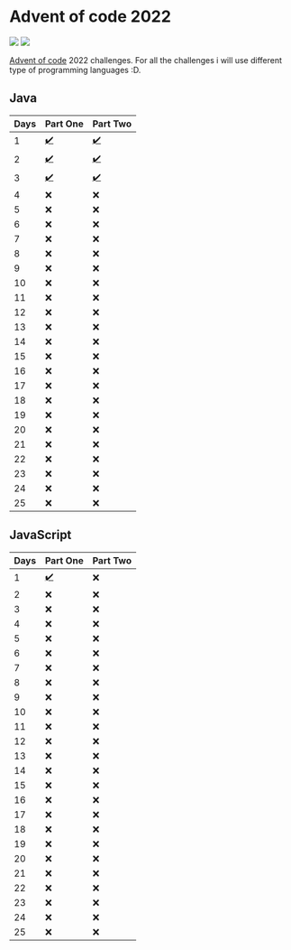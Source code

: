 # Advent of code 2022

![](https://progress-bar.dev/4?title=completed) 	![](https://img.shields.io/badge/Made%20With-Java-orange)

[Advent of code](https://adventofcode.com) 2022 challenges.
For all the challenges i will use different type of programming languages :D. 

## Java

| Days | Part One | Part Two |
|------|----------|----------|
| 1 | <a href="Java/Day1/src/PuzzlePartOne.java">:heavy_check_mark:</a> | <a href="Java/Day1/src/PuzzlePartTwo.java">:heavy_check_mark:</a> |
| 2 | <a href="Java/Day2/src/PuzzlePartOne.java">:heavy_check_mark:</a> | <a href="Java/Day2/src/PuzzlePartTwo.java">:heavy_check_mark:</a> |
| 3 | <a href="Java/Day3/src/PuzzlePartOne.java">:heavy_check_mark:</a> | <a href="Java/Day3/src/PuzzlePartTwo.java">:heavy_check_mark:</a> |
| 4 | ❌ | ❌ |
| 5 | ❌ | ❌ |
| 6 | ❌ | ❌ |
| 7 | ❌ | ❌ |
| 8 | ❌ | ❌ |
| 9 | ❌ | ❌ |
| 10 | ❌ | ❌ |
| 11 | ❌ | ❌ |
| 12 | ❌ | ❌ |
| 13 | ❌ | ❌ |
| 14 | ❌ | ❌ |
| 15 | ❌ | ❌ |
| 16 | ❌ | ❌ |
| 17 | ❌ | ❌ |
| 18 | ❌ | ❌ |
| 19 | ❌ | ❌ |
| 20 | ❌ | ❌ |
| 21 | ❌ | ❌ |
| 22 | ❌ | ❌ |
| 23 | ❌ | ❌ |
| 24 | ❌ | ❌ |
| 25 | ❌ | ❌ |

## JavaScript

| Days | Part One | Part Two |
|------|----------|----------|
| 1 | <a href="Js/Day1/app.js">:heavy_check_mark:</a> | ❌ |
| 2 | ❌ | ❌ |
| 3 | ❌ | ❌ |
| 4 | ❌ | ❌ |
| 5 | ❌ | ❌ |
| 6 | ❌ | ❌ |
| 7 | ❌ | ❌ |
| 8 | ❌ | ❌ |
| 9 | ❌ | ❌ |
| 10 | ❌ | ❌ |
| 11 | ❌ | ❌ |
| 12 | ❌ | ❌ |
| 13 | ❌ | ❌ |
| 14 | ❌ | ❌ |
| 15 | ❌ | ❌ |
| 16 | ❌ | ❌ |
| 17 | ❌ | ❌ |
| 18 | ❌ | ❌ |
| 19 | ❌ | ❌ |
| 20 | ❌ | ❌ |
| 21 | ❌ | ❌ |
| 22 | ❌ | ❌ |
| 23 | ❌ | ❌ |
| 24 | ❌ | ❌ |
| 25 | ❌ | ❌ |

